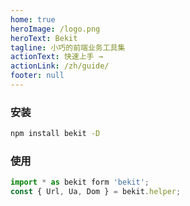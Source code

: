 ```yaml
---
home: true
heroImage: /logo.png
heroText: Bekit
tagline: 小巧的前端业务工具集
actionText: 快速上手 →
actionLink: /zh/guide/
footer: null
---
```


### 安装
```bash
npm install bekit -D
```
### 使用
```javascript
import * as bekit form 'bekit';
const { Url, Ua, Dom } = bekit.helper;
```
